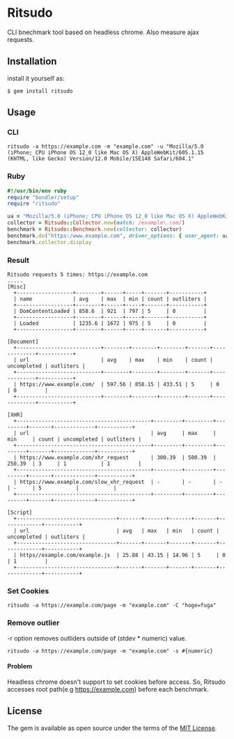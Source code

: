 # Ritsudo

CLI bnechmark tool based on headless chrome.
Also measure ajax requests.

## Installation

install it yourself as:

    $ gem install ritsudo

## Usage
### CLI
```
ritsudo -a https://example.com -m "example.com" -u "Mozilla/5.0 (iPhone; CPU iPhone OS 12_0 like Mac OS X) AppleWebKit/605.1.15 (KHTML, like Gecko) Version/12.0 Mobile/15E148 Safari/604.1"
```

### Ruby
```ruby
#!/usr/bin/env ruby
require "bundler/setup"
require "ritsudo"

ua = "Mozilla/5.0 (iPhone; CPU iPhone OS 12_0 like Mac OS X) AppleWebKit/605.1.15 (KHTML, like Gecko) Version/12.0 Mobile/15E148 Safari/604.1"
collector = Ritsudo::Collector.new(match: /example\.com/)
benchmark = Ritsudo::Benchmark.new(collector: collector)
benchmark.do("https:/www.example.com", driver_options: { user_agent: ua })
benchmark.collector.display
```

### Result
```
Ritsudo requests 5 times: https://example.com
.....
[Misc]
  +------------------+--------+------+-----+-------+-----------+
  | name             | avg    | max  | min | count | outliters |
  +------------------+--------+------+-----+-------+-----------+
  | DomContentLoaded | 858.6  | 921  | 797 | 5     | 0         |
  +------------------+--------+------+-----+-------+-----------+
  | Loaded           | 1235.6 | 1672 | 975 | 5     | 0         |
  +------------------+--------+------+-----+-------+-----------+

[Document]
  +---------------------------+--------+--------+--------+-------+-------------+-----------+
  | url                       | avg    | max    | min    | count | uncompleted | outliters |
  +---------------------------+--------+--------+--------+-------+-------------+-----------+
  | https://www.example.com/  | 597.56 | 858.15 | 433.51 | 5     | 0           | 0         |
  +---------------------------+--------+--------+--------+-------+-------------+-----------+

[XHR]
  +-------------------------------------------+---------+---------+---------+-------+-------------+-----------+
  | url                                       | avg     | max     | min     | count | uncompleted | outliters |
  +-------------------------------------------+---------+---------+---------+-------+-------------+-----------+
  | https://www.example.com/xhr_request       | 300.39  | 500.39  | 250.39  | 3     | 1           | 1         |
  +-------------------------------------------+---------+---------+---------+-------+-------------+-----------+
  | https://www.example.com/slow_xhr_request  | -       | -       | -       | -     | 5           |           |
  +-------------------------------------------+---------+---------+---------+-------+-------------+-----------+

[Script]
  +--------------------------------+-------+-------+-------+-------+-------------+-----------+
  | url                            | avg   | max   | min   | count | uncompleted | outliters |
  +--------------------------------+-------+-------+-------+-------+-------------+-----------+
  | https//example.com/example.js  | 25.88 | 43.15 | 14.96 | 5     | 0           | 1         |
  +--------------------------------+-------+-------+-------+-------+-------------+-----------+
```

### Set Cookies
```
ritsudo -a https://example.com/page -m "example.com" -C "hoge=fuga"
```

### Remove outlier
-r option removes outliders outside of (stdev * numeric) value.
```
ritsudo -a https://example.com/page -m "example.com" -s #{numeric}
```


#### Problem
Headless chrome doesn't support to set cookies before access.
So, Ritsudo accesses root path(e.g https://example.com) before each benchmark.

## License

The gem is available as open source under the terms of the [MIT License](https://opensource.org/licenses/MIT).
